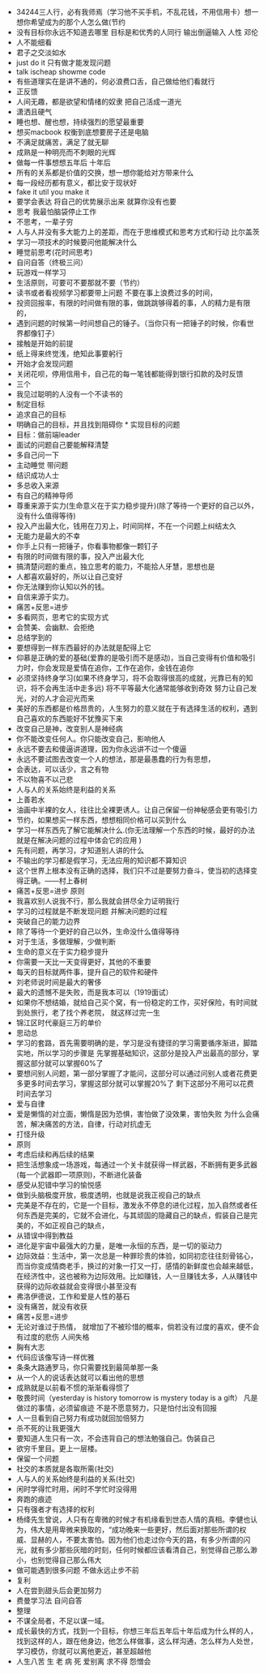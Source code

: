 
* 34244三人行，必有我师焉（学习他不买手机，不乱花钱，不用信用卡）想一想你希望成为的那个人怎么做(节约
* 没有目标你永远不知道去哪里
  目标是和优秀的人同行
  输出倒逼输入
  人性 邓伦
* 人不能细看
* 君子之交淡如水
* just do it 只有做才能发现问题
*  talk ischeap showme code
*  有些道理实在是讲不通的，何必浪费口舌，自己做给他们看就行
* 正反馈
* 人间无趣，都是欲望和情绪的奴隶
  把自己活成一道光
* 潇洒且硬气
* 睡也想、醒也想，持续强烈的愿望最重要
* 想买macbook 权衡到底想要房子还是电脑
* 不满足就痛苦，满足了就无聊
* 成熟是一种明亮而不刺眼的光辉
* 做每一件事想想五年后 十年后
* 所有的关系都是价值的交换，想一想你能给对方带来什么
* 每一段经历都有意义，都比安于现状好
* fake it util you make it
* 要学会表达 将自己的优势展示出来 就算你没有也要
* 思考 我最怕脑袋停止工作
* 不思考，一辈子穷
* 人与人并没有多大能力上的差距，而在于思维模式和思考方式和行动  比尔盖茨
* 学习一项技术的时候要问他能解决什么
* 睡觉前思考(花时间思考)
* 自问自答（终极三问）
* 玩游戏一样学习
* 生活原则，可要可不要那就不要（节约）
* 读书或者看视频学习都要带上问题
  不要在事上浪费过多的时间，
* 投资回报率，有限的时间做有限的事，做跳跳够得着的事，人的精力是有限的，
* 遇到问题的时候第一时间想自己的锤子。（当你只有一把锤子的时候，你看世界都像钉子）
* 接触是开始的前提
* 纸上得来终觉浅，绝知此事要躬行
* 开始才会发现问题
* 关闭花呗，停用信用卡，自己花的每一笔钱都能得到银行扣款的及时反馈
* 三个
* 我见过聪明的人没有一个不读书的
* 制定目标
* 追求自己的目标
* 明确自己的目标，并且找到阻碍你 * 实现目标的问题
* 目标：做前端leader
* 面试的问题自己要能解释清楚
* 多自己问一下
* 主动睡觉 带问题
* 结识成功人士
* 多总收入来源
* 有自己的精神导师
* 尊重来源于实力(生命意义在于实力稳步提升)(除了等待一个更好的自己以外，没有什么值得等待)
* 投入产出最大化，钱用在刀刃上，时间同样，不在一个问题上纠结太久
* 无能力是最大的不幸
* 你手上只有一把锤子，你看事物都像一颗钉子
* 有限的时间做有限的事，投入产出最大化
* 搞清楚问题的重点，独立思考的能力，不能拾人牙慧，思想也是
* 人都喜欢最好的，所以让自己变好
* 你无法赚到你认知以外的钱。
* 自信来源于实力。
* 痛苦+反思=进步
* 多看网页，思考它的实现方式
* 会赞美、会幽默、会拒绝
* 总结学到的
* 要想得到一样东西最好的办法就是配得上它
* 仰慕是正确的爱的基础(爱靠的是吸引而不是感动)，当自己变得有价值和吸引力时，你会发现是爱情在追你，工作在追你，金钱在追你
* 必须坚持终身学习(如果不终身学习，将不会取得很高的成就，光靠已有的知识，将不会再生活中走多远)
  将不平等最大化通常能够收到奇效
  努力让自己发光，对的人才会迎光而来
* 美好的东西都是价格昂贵的，人生努力的意义就在于有选择生活的权利，遇到自己喜欢的东西能好不犹豫买下来
* 改变自己是神，改变别人是神经病
* 你不能改变任何人。你只能改变自己，影响他人
* 永远不要去和傻逼讲道理，因为你永远讲不过一个傻逼
* 永远不要试图去改变一个人的想法，那是最愚蠢的行为有思想，
* 会表达，可以话少，言之有物
* 不以物喜不以己悲
* 人与人的关系始终是利益的关系
* 上善若水
* 油画中半裸的女人，往往比全裸更诱人。让自己保留一份神秘感会更有吸引力
* 节约，如果想买一样东西，想想相同价格可以买到什么
* 学习一样东西先了解它能解决什么.(你无法理解一个东西的时候，最好的办法就是在解决问题的过程中体会它的应用 )
* 先有问题，再学习，才知道别人讲的什么
* 不输出的学习都是假学习，无法应用的知识都不算知识
* 这个世界上根本没有正确的选择，我们只不过是要努力奋斗，使当初的选择变得正确。——村上春树
* 痛苦+反思=进步 原则
* 我喜欢别人说我不行，那么我就会拼尽全力证明我行
* 学习的过程就是不断发现问题 并解决问题的过程
* 突破自己的能力边界
* 除了等待一个更好的自己以外，生命没什么值得等待
* 对于生活，多做理解，少做判断
* 生命的意义在于实力稳步提升
* 你需要一天比一天变得更好，其他的不重要
* 每天的目标就两件事，提升自己的软件和硬件
* 刘老师说时间是最大的奢侈
* 最大的遗憾不是失败，而是我本可以（1919面试）
* 如果你不想结婚，就给自己买个窝，有一份稳定的工作，买好保险，有时间就到处旅行，老了找个养老院， 就这样过完一生
* 锦江区时代豪庭三万的单价
* 思动总
* 学习的套路，首先需要明确的是，学习是没有捷径的学习需要循序渐进，脚踏实地，所以学习的步骤是
  先掌握基础知识，这部分是投入产出最高的部分，掌握这部分就可以掌握60%了
* 要想问别人问题，第一部分掌握了才能问，这部分可以通过问别人或者花费更多更多时间去学习，掌握这部分就可以掌握20%了
  剩下这部分不用可以花费时间去学习
* 爱与自律
* 爱是懒惰的对立面，懒惰是因为恐惧，害怕做了没效果，害怕失败
  为什么会痛苦，解决痛苦的方法，自律，行动对抗虚无
* 打怪升级
* 原则
* 考虑后续和再后续的结果
* 把生活想象成一场游戏，每通过一个关卡就获得一样武器，不断拥有更多武器(每一个武器即一项原则)，不断进化装备
* 感受从犯错中学习的愉悦感
* 做到头脑极度开放，极度透明，也就是说我正视自己的缺点
* 完美是不存在的，它是一个目标，激发永不停息的进化过程，加入自然或者任何东西是完美的，它就不会进化，与其顽固的隐藏自己的缺点，假装自己是完美的，不如正视自己的缺点，
* 从错误中得到教益
* 进化是宇宙中最强大的力量，是唯一永恒的东西，是一切的驱动力
* 边际效益：生活中，第一次总是一种罪珍贵的体验，如同初恋往往刻骨铭心，而当你变成情商老手，换过的对象一打又一打，感情的新鲜度也会越来越低，在经济性中，这也被称为边际效用。比如赚钱，人一旦赚钱太多，人从赚钱中获得的边际收益就会变得很小甚至没有
* 弗洛伊德说，工作和爱是人性的基石
* 没有痛苦，就没有收获
* 痛苦+反思=进步
* 无论对谁过于热情， 就增加了不被珍惜的概率，倘若没有过度的喜欢，便不会有过度的悲伤  人间失格
* 胸有大志
* 代码应该像写诗一样优雅
* 条条大路通罗马，你只需要找到最简单那一条
* 从一个人的说话表达就可以看出他的思想
* 成熟就是以前看不惯的渐渐看得惯了
* 敬畏时间（yesterday is history tomorrow is mystery today is  a gift）
  凡是做过的事情，必须留痕迹
  不是不愿意努力，只是怕付出没有回报
* 人一旦看到自己努力有成功就回加倍努力
* 杀不死的让我更强大
* 要知道人生只有一次，不会违背自己的想法勉强自己。伪装自己
* 欲穷千里目。更上一层楼。
* 保留一个问题
* 社交的本质就是各取所需(社交)
* 人与人的关系始终是利益的关系(社交)
* 闲时学得忙时用，闲时不学忙时没得用
* 奔跑的痕迹
* 只有强者才有选择的权利
* 杨绛先生曾说，人只有在卑微的时候才有机缘看到世态人情的真相。李健也认为，伟大是用卑微来换取的，“成功晚来一些更好，然后面对那些所谓的权威、显赫的人，不要太害怕。因为他们也走过你今天的路，有多少所谓的闪光，就有多少那些灰暗的时刻，任何时候都应该看清自己，别觉得自己那么渺小，也别觉得自己那么伟大
* 做可能遇到很多问题 不做永远止步不前
* 复利
* 人在尝到甜头后会更加努力
* 费曼学习法 自问自答
* 整理
* 不谋全局者，不足以谋一域。
* 成长最快的方式，找到一个目标，你想三年后五年后十年后成为什么样的人，找到这样的人，跟在他身边，他怎么样做事，这么样沟通，怎么样为人处世，学习模仿，你就可以离他更近，甚至超越他
* 人生八苦 生 老 病 死 爱别离 求不得 怨憎会


